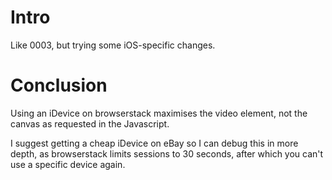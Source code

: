 # Intro

Like 0003, but trying some iOS-specific changes.

# Conclusion

Using an iDevice on browserstack maximises the video element, not the canvas as requested in the Javascript.

I suggest getting a cheap iDevice on eBay so I can debug this in more depth, as browserstack limits sessions to 30 seconds, after which you can't use a specific device again.
